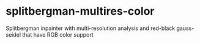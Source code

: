 # splitbergman-multires-color
Splitbergman inpainter with multi-resolution analysis and red-black gauss-seidel that have RGB color support
